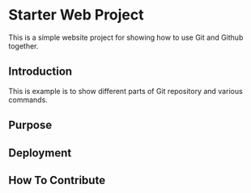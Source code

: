 # Starter Web Project

This is a simple website project for showing how to use Git and Github together.

## Introduction

This is example is to show different parts of Git repository and various commands.

## Purpose

## Deployment

## How To Contribute